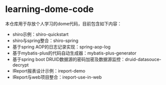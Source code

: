 # learning-dome-code

本仓库用于存放个人学习的dome代码，目前包含如下内容：

- shiro示例：shiro-quickstart
- shiro与spring整合：shiro-spring
- 基于spring AOP的日志记录实现：spring-aop-log
- 基于mybatis-plus的代码自动生成器：mybatis-plus-generator
- 基于spring boot DRUID数据源的密码加密及数据源监控：druid-datasouce-decrypt
- IReport报表设计示例：ireport-demo
- IReport与web项目整合：ireport-use-in-web
